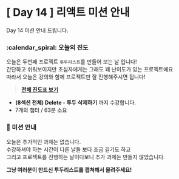 # [ Day 14 ] 리액트 미션 안내

Day 14 미션 안내 드립니다.

### :calendar_spiral: 오늘의 진도

오늘은 두번째 프로젝트 `투두리스트`를 만들어 보는 날 입니다!  
간단하고 쉬워보이지만 초심자에게는 그래도 꽤 난이도가 있는 프로젝트에요  
따라서 오늘은 강의와 함께 프로젝트만 잘 진행해주시면 됩니다!

> **[전체 진도표 보기](https://onebite-fe-challenge.super.site/%EC%A7%84%EB%8F%84%ED%91%9C-%EB%AA%A8%EC%9D%8C/%EC%A7%84%EB%8F%84%ED%91%9C-%ED%95%9C-%EC%9E%85-%ED%81%AC%EA%B8%B0%EB%A1%9C-%EC%9E%98%EB%9D%BC%EB%A8%B9%EB%8A%94-%EB%A6%AC%EC%95%A1%ED%8A%B8)**

- **(8섹션 전체) Delete - 투두 삭제하기** 까지 수강합니다.
- 7개의 챕터 / 63분 소요

### 🎯 미션 안내

오늘은 추가적인 과제는 없습니다.  
수강하셔야 하는 시간이 다른 날들 보다 조금 길기도 하고  
그리고 프로젝트를 진행하는 날이다보니 추가 과제는 만들지 않았습니다.

**그냥 여러분이 만드신 투두리스트를 캡쳐해서 올려주세요!**
